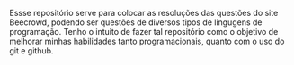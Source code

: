 Essse repositório serve para colocar as resoluções das questões do site Beecrowd, podendo ser questões de diversos tipos de lingugens de programação. Tenho o intuito de fazer tal repositório como o objetivo de melhorar minhas habilidades tanto programacionais, quanto com o uso do git e github.
